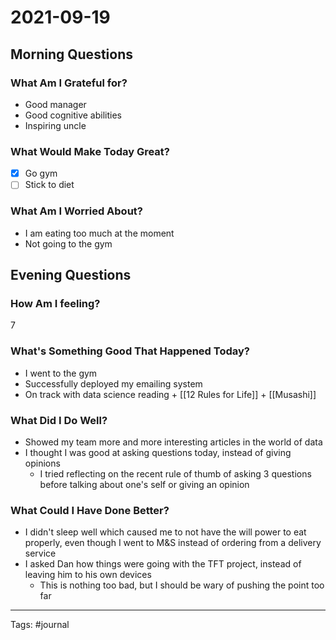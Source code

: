 # 2021-09-19

## Morning Questions

### What Am I Grateful for?
- Good manager
- Good cognitive abilities
- Inspiring uncle

 ### What Would Make Today Great?
- [x] Go gym
- [ ] Stick to diet
 
### What Am I Worried About?
- I am eating too much at the moment
- Not going to the gym

## Evening Questions

### How Am I feeling?
7

### What's Something Good That Happened Today?
- I went to the gym
- Successfully deployed my emailing system
- On track with data science reading + [[12 Rules for Life]] + [[Musashi]]

### What Did I Do Well?
- Showed my team more and more interesting articles in the world of data
- I thought I was good at asking questions today, instead of giving opinions
	- I tried reflecting on the recent rule of thumb of asking 3 questions before talking about one's self or giving an opinion

### What Could I Have Done Better?
- I didn't sleep well which caused me to not have the will power to eat properly, even though I went to M&S instead of ordering from a delivery service
- I asked Dan how things were going with the TFT project, instead of leaving him to his own devices
	- This is nothing too bad, but I should be wary of pushing the point too far

---
Tags:
#journal
